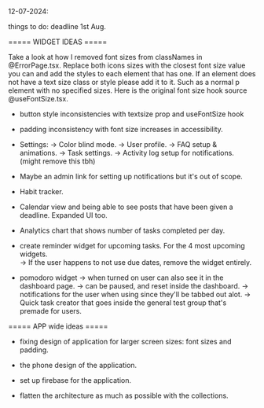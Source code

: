 12-07-2024:

things to do: deadline 1st Aug.

===== WIDGET IDEAS =====

Take a look at how I removed font sizes from classNames in @ErrorPage.tsx. Replace both icons sizes with the closest font size value you can and add the styles to each element that has one. If an element does not have a text size class or style please add it to it. Such as a normal p element with no specified sizes. Here is the original font size hook source @useFontSize.tsx.

- button style inconsistencies with textsize prop and useFontSize hook

- padding inconsistency with font size increases in
  accessibility.

- Settings:
  -> Color blind mode.
  -> User profile.
  -> FAQ setup & animations.
  -> Task settings.
  -> Activity log setup for notifications. (might remove this tbh)

- Maybe an admin link for setting up notifications but it's out of scope.

- Habit tracker.

- Calendar view and being able to see posts that have been given a deadline. Expanded UI too.

- Analytics chart that shows number of tasks completed per day.

- create reminder widget for upcoming tasks. For the 4 most upcoming widgets.  
  -> If the user happens to not use due dates, remove the widget entirely.

- pomodoro widget
  -> when turned on user can also see it in the dashboard page.
  -> can be paused, and reset inside the dashboard.
  -> notifications for the user when using since they'll be tabbed out alot.
  -> Quick task creator that goes inside the general test group that's premade for users.

===== APP wide ideas =====

- fixing design of application for larger screen sizes: font sizes and padding.
- the phone design of the application.

- set up firebase for the application.
- flatten the architecture as much as possible with the collections.
